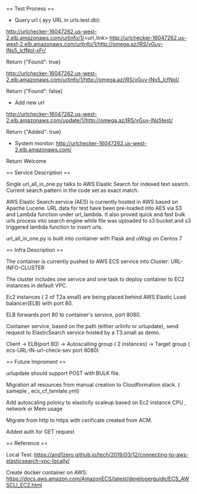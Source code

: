 == Test Process ==

* Query url ( ayy URL in urls.test.db):

http://urlchecker-16047262.us-west-2.elb.amazonaws.com/urlinfo/1/<url_link>
http://urlchecker-16047262.us-west-2.elb.amazonaws.com/urlinfo/1/http://omega.az/IRS/vGuy-lNs5_lcfNoI-xFr/

Return {"Found": true}

http://urlchecker-16047262.us-west-2.elb.amazonaws.com/urlinfo/1/http://omega.az/IRS/vGuy-lNs5_lcfNoI/

Return {"Found": false}

* Add new url

http://urlchecker-16047262.us-west-2.elb.amazonaws.com/update/1/http://omega.az/IRS/vGuy-lNs5test/

Return {"Added": true}

* System monitor:
http://urlchecker-16047262.us-west-2.elb.amazonaws.com/

Return Welcome

== Service Description ==

Single url_all_in_one.py talks to AWS Elastic Search for indexed text search. Current search pattern in the code set as exact match.

AWS Elastic Search service (AES) is currently hosted in AWS based on Apache Lucene. URL data for test have been pre-loaded into AES via S3 and Lambda function under url_lambda. It also proved quick and fast bulk urls process into search engine while file was uploaded to s3 bucket and s3 triggered lambda function to insert urls.

url_all_in_one.py is built into container with Flask and uWsgi on Centos 7

== Infra Description ==

The container is currently pushed to AWS ECS service into Cluster:  URL-INFO-CLUSTER 

The cluster includes one service and one task to deploy container to EC2 instances in default VPC.

Ec2 instances ( 2 of T2a.small) are being placed behind AWS Elastic Load balancer(ELB) with port 80. 

ELB forwards port 80 to container's service, port 8080.

Container service, based on the path (either urlinfo or urlupdate), send request to ElasticSearch service hosted by a T3.small as demo.

Client -> ELB(port 80) -> Autoscalling group ( 2 instances) -> Target group ( ecs-URL-IN-url-check-sev port 8080)

== Future Improment ==

urlupdate should support POST with BULK file.

Migration all resources from manual creation to Cloudformation stack. ( sameple , ecs_cf_temlate.yml)

Add autoscaling poloicy to elasticlly scaleup based on Ec2 instance CPU , network or Mem usage 

Migrate from http to https with cerificate created from ACM.

Added auth for GET request

== Reference ==

Local Test:
https://and1zero.github.io/tech/2019/03/12/connecting-to-aws-elasticsearch-vpc-locally/

Create docker container on AWS:
https://docs.aws.amazon.com/AmazonECS/latest/developerguide/ECS_AWSCLI_EC2.html







